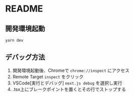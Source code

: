 # README

## 開発環境起動

```bash
yarn dev
```

## デバッグ方法

1. 開発環境起動後、Chromeで `chrome://inspect` にアクセス
2. Remote Target `inspect` をクリック
3. VSCode[実行とデバッグ] `next.js debug` を選択し実行
4. .tsx上にブレークポイントを置くとその行でストップする
